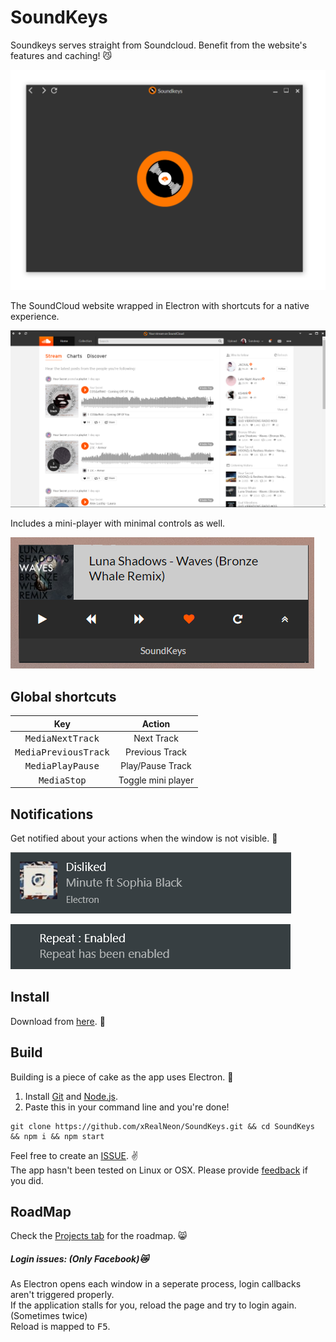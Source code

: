 # SoundKeys

Soundkeys serves straight from Soundcloud. Benefit from the website's features and caching! 😼

<img src='./ReadmeImages/Home.PNG'/>

The SoundCloud website wrapped in Electron with shortcuts for a native experience.

<img src='./ReadmeImages/Soundkeys.PNG'/>

Includes a mini-player with minimal controls as well.

<img src='./ReadmeImages/miniPlayer.PNG'/>

## Global shortcuts

| Key                            | Action            |
|:------------------------------:|:-----------------:|
| <kbd>MediaNextTrack</kbd>      | Next Track        |
| <kbd>MediaPreviousTrack</kbd>  | Previous Track    |
| <kbd>MediaPlayPause</kbd>      | Play/Pause Track  |
| <kbd>MediaStop</kbd>           | Toggle mini player|

## Notifications 

Get notified about your actions when the window is not visible. 💯  

![Alt text](/ReadmeImages/likeClicked.PNG)

![Alt text](/ReadmeImages/repeatClicked.PNG)


## Install

Download from [here](https://github.com/xRealNeon/SoundKeys/releases). 💎 


## Build  

Building is a piece of cake as the app uses Electron. 🍰  
1. Install [Git](https://git-scm.com/downloads) and [Node.js](https://nodejs.org/en/download/).
2. Paste this in your command line and you're done!  

```
git clone https://github.com/xRealNeon/SoundKeys.git && cd SoundKeys && npm i && npm start
```

Feel free to create an [ISSUE](https://github.com/xRealNeon/SoundKeys/issues). ✌️  
The app hasn't been tested on Linux or OSX. Please provide [feedback](https://github.com/xRealNeon/SoundKeys/issues) if you did.

## RoadMap

Check the [Projects tab](https://github.com/xRealNeon/SoundKeys/projects) for the roadmap. 😸

##### Login issues: (Only Facebook)😿

As Electron opens each window in a seperate process, login callbacks aren't triggered properly.  
If the application stalls for you, reload the page and try to login again. (Sometimes twice)  
Reload is mapped to <kbd>F5</kbd>.
